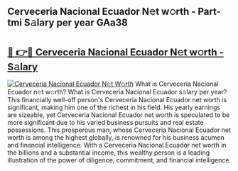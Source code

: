 ## Cerveceria Nacional Ecuador N𝚎t w𝚘rth - Part-tmi S𝚊lary per year GAa38

# <h2><a href="http://gc2rwk.nevu.top/?p=Cerveceria+Nacional+Ecuador">🔗 👉🔴 Cerveceria Nacional Ecuador N𝚎t w𝚘rth - S𝚊lary</a></h2>

[![Cerveceria Nacional Ecuador N𝚎t W𝚘rth](https://i.imgur.com/Oavwk0R.jpeg)](http://gc2rwk.nevu.top/?p=Cerveceria+Nacional+Ecuador)
What is Cerveceria Nacional Ecuador n𝚎t w𝚘rth? What is Cerveceria Nacional Ecuador s𝚊lary per year?
This financially well-off person's Cerveceria Nacional Ecuador net worth is significant, making him one of the richest in his field. His yearly earnings are sizeable, yet Cerveceria Nacional Ecuador net worth is speculated to be more significant due to his varied business pursuits and real estate possessions. This prosperous man, whose Cerveceria Nacional Ecuador net worth is among the highest globally, is renowned for his business acumen and financial intelligence. With a Cerveceria Nacional Ecuador net worth in the billions and a substantial income, this wealthy person is a leading illustration of the power of diligence, commitment, and financial intelligence.
